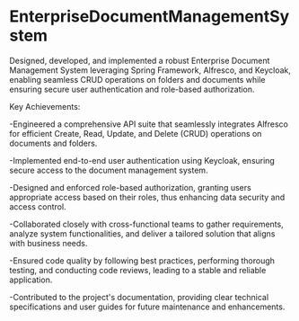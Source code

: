 # EnterpriseDocumentManagementSystem
Designed, developed, and implemented a robust Enterprise Document Management System leveraging Spring Framework, Alfresco, and Keycloak, enabling seamless CRUD operations on folders and documents while ensuring secure user authentication and role-based authorization.

Key Achievements:

-Engineered a comprehensive API suite that seamlessly integrates Alfresco for efficient Create, Read, Update, and Delete (CRUD) operations on documents and folders.

-Implemented end-to-end user authentication using Keycloak, ensuring secure access to the document management system.

-Designed and enforced role-based authorization, granting users appropriate access based on their roles, thus enhancing data security and access control.

-Collaborated closely with cross-functional teams to gather requirements, analyze system functionalities, and deliver a tailored solution that aligns with business needs.

-Ensured code quality by following best practices, performing thorough testing, and conducting code reviews, leading to a stable and reliable application.

-Contributed to the project's documentation, providing clear technical specifications and user guides for future maintenance and enhancements.

